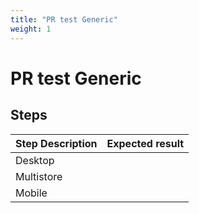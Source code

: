 ```yaml
---
title: "PR test Generic"
weight: 1
---
```


# PR test Generic
## Steps
| Step Description | Expected result |
| ----- | ----- |
| Desktop |  |
| Multistore |  |
| Mobile |  |
